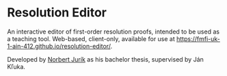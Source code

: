 # Resolution Editor

An interactive editor of first-order resolution proofs, intended to be used
as a teaching tool. Web-based, client-only, available for use at
https://fmfi-uk-1-ain-412.github.io/resolution-editor/.

Developed by [Norbert Jurík](@NorbertJu) as his bachelor thesis, supervised
by Ján Kľuka.
